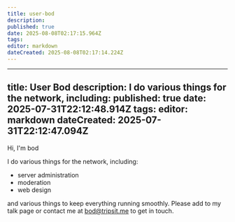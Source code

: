 ```yaml
---
title: user-bod
description: 
published: true
date: 2025-08-08T02:17:15.964Z
tags: 
editor: markdown
dateCreated: 2025-08-08T02:17:14.224Z
---
```


---
title: User Bod
description: I do various things for the network, including:
published: true
date: 2025-07-31T22:12:48.914Z
tags: 
editor: markdown
dateCreated: 2025-07-31T22:12:47.094Z
---

Hi, I'm bod

I do various things for the network, including:

* server administration
* moderation
* web design

and various things to keep everything running smoothly. Please add to my talk page or contact me at bod@tripsit.me to get in touch.